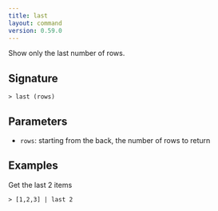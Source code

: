 ```yaml
---
title: last
layout: command
version: 0.59.0
---
```


Show only the last number of rows.

## Signature

```> last (rows)```

## Parameters

 -  `rows`: starting from the back, the number of rows to return

## Examples

Get the last 2 items
```shell
> [1,2,3] | last 2
```


